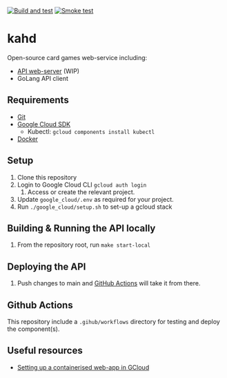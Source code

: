 [![Build and test](https://github.com/Milesjpool/kahd/actions/workflows/build-and-test.yml/badge.svg?branch=main)](https://github.com/Milesjpool/kahd/actions/workflows/build-and-test.yml)
[![Smoke test](https://github.com/Milesjpool/kahd/actions/workflows/smoke-test.yml/badge.svg)](https://github.com/Milesjpool/kahd/actions/workflows/smoke-test.yml)

# kahd
Open-source card games web-service including:
* [API web-server][Kahd API] (WIP)
* GoLang API client

## Requirements
* [Git]
* [Google Cloud SDK]
  *  Kubectl: `gcloud components install kubectl`
* [Docker]

## Setup
1. Clone this repository
1. Login to Google Cloud CLI `gcloud auth login`
    1.  Access or create the relevant project.
1. Update `google_cloud/.env` as required for your project.
1. Run `./google_cloud/setup.sh` to set-up a gcloud stack

## Building & Running the API locally
1. From the repository root, run `make start-local`

## Deploying the API
1. Push changes to main and [GitHub Actions][GitHub Actions Build] will take it from there.

## Github Actions
This repository include a `.gihub/workflows` directory for testing and deploy the component(s).

## Useful resources
* [Setting up a containerised web-app in GCloud][Containerised web-app tutorial]

[Kahd API]: http://api.kahd.milesjpool.com
[Git]: https://git-scm.com/book/en/v2/Getting-Started-Installing-Git
[Google Cloud SDK]: https://cloud.google.com/sdk/docs/
[Docker]: https://docs.docker.com/install/
[GitHub Actions Build]: https://github.com/Milesjpool/kahd/actions/workflows/build-and-test.yml
[Containerised web-app tutorial]: https://cloud.google.com/kubernetes-engine/docs/tutorials/hello-app

